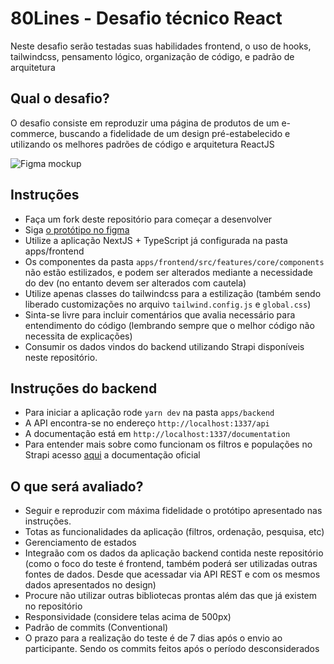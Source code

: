# 80Lines - Desafio técnico React

Neste desafio serão testadas suas habilidades frontend, o uso de hooks, tailwindcss, pensamento lógico, organização de código, e padrão de arquitetura

## Qual o desafio?

O desafio consiste em reproduzir uma página de produtos de um e-commerce, buscando a fidelidade de um design pré-estabelecido e utilizando os melhores padrões de código e arquitetura ReactJS

![Figma mockup](https://img001.prntscr.com/file/img001/PubIQ-9sQwWmi1xM0Zrtrw.png)

## Instruções

- Faça um fork deste repositório para começar a desenvolver
- Siga [o protótipo no figma](https://www.figma.com/file/KBB54D2KTmlfULGXrU4cRK/Desafio-t%C3%A9cnico-React-%2F-80Lines)
- Utilize a aplicação NextJS + TypeScript já configurada na pasta apps/frontend
- Os componentes da pasta `apps/frontend/src/features/core/components` não estão estilizados, e podem ser alterados mediante a necessidade do dev (no entanto devem ser alterados com cautela)
- Utilize apenas classes do tailwindcss para a estilização (também sendo liberado customizações no arquivo `tailwind.config.js` e `global.css`)
- Sinta-se livre para incluir comentários que avalia necessário para entendimento do código (lembrando sempre que o melhor código não necessita de explicações)
- Consumir os dados vindos do backend utilizando Strapi disponíveis neste repositório.

## Instruções do backend

- Para iniciar a aplicação rode `yarn dev` na pasta `apps/backend`
- A API encontra-se no endereço `http://localhost:1337/api`
- A documentação está em `http://localhost:1337/documentation`
- Para entender mais sobre como funcionam os filtros e populações no Strapi acesso [aqui](https://docs.strapi.io/dev-docs/api/rest) a documentação oficial

## O que será avaliado?

- Seguir e reproduzir com máxima fidelidade o protótipo apresentado nas instruções.
- Totas as funcionalidades da aplicação (filtros, ordenação, pesquisa, etc)
- Gerenciamento de estados
- Integraão com os dados da aplicação backend contida neste repositório (como o foco do teste é frontend, também poderá ser utilizadas outras fontes de dados. Desde que acessadar via API REST e com os mesmos dados apresentados no design)
- Procure não utilizar outras bibliotecas prontas além das que já existem no repositório
- Responsividade (considere telas acima de 500px)
- Padrão de commits (Conventional)
- O prazo para a realização do teste é de 7 dias após o envio ao participante. Sendo os commits feitos após o período desconsiderados
